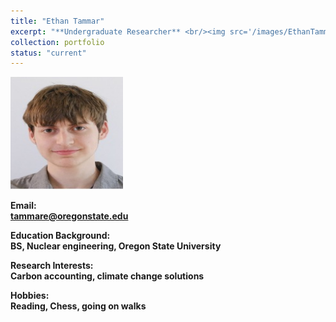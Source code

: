 ```yaml
---
title: "Ethan Tammar"
excerpt: "**Undergraduate Researcher** <br/><img src='/images/EthanTammar.jpg' width='180' height='180'>"
collection: portfolio
status: "current"
---
```


<img src='/images/EthanTammar.jpg' width='180' height='180'>

**Email:** <br/>
**tammare@oregonstate.edu**

**Education Background:** <br/>
**BS, Nuclear engineering, Oregon State University** <br/>

**Research Interests:** <br/>
**Carbon accounting, climate change solutions**

**Hobbies:** <br/>
**Reading, Chess, going on walks**
